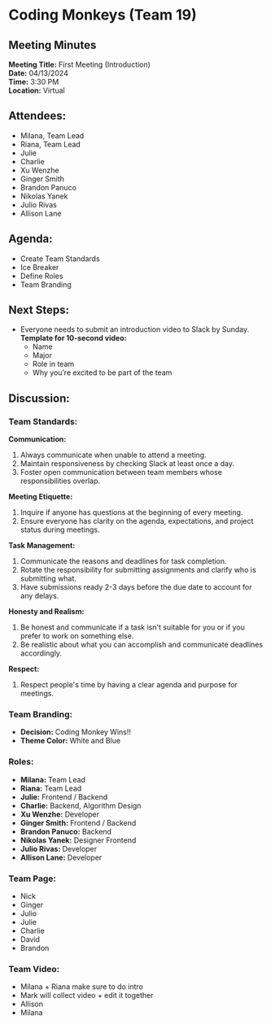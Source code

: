 # Coding Monkeys (Team 19)

## Meeting Minutes

**Meeting Title:** First Meeting (Introduction)  
**Date:** 04/13/2024  
**Time:** 3:30 PM  
**Location:** Virtual  

## Attendees:
- Milana, Team Lead
- Riana, Team Lead
- Julie
- Charlie 
- Xu Wenzhe 
- Ginger Smith 
- Brandon Panuco 
- Nikolas Yanek
- Julio Rivas
- Allison Lane

## Agenda:
- Create Team Standards
- Ice Breaker
- Define Roles
- Team Branding

## Next Steps:
- Everyone needs to submit an introduction video to Slack by Sunday.  
**Template for 10-second video:**
  - Name
  - Major
  - Role in team
  - Why you’re excited to be part of the team

## Discussion:

### Team Standards:

**Communication:**
1. Always communicate when unable to attend a meeting.
2. Maintain responsiveness by checking Slack at least once a day.
3. Foster open communication between team members whose responsibilities overlap.

**Meeting Etiquette:**
1. Inquire if anyone has questions at the beginning of every meeting.
2. Ensure everyone has clarity on the agenda, expectations, and project status during meetings.

**Task Management:**
1. Communicate the reasons and deadlines for task completion.
2. Rotate the responsibility for submitting assignments and clarify who is submitting what.
3. Have submissions ready 2-3 days before the due date to account for any delays.

**Honesty and Realism:**
1. Be honest and communicate if a task isn't suitable for you or if you prefer to work on something else.
2. Be realistic about what you can accomplish and communicate deadlines accordingly.

**Respect:**
1. Respect people's time by having a clear agenda and purpose for meetings.

### Team Branding:
- **Decision:** Coding Monkey Wins!!
- **Theme Color:** White and Blue

### Roles:
- **Milana:** Team Lead
- **Riana:** Team Lead
- **Julie:** Frontend / Backend
- **Charlie:** Backend, Algorithm Design
- **Xu Wenzhe:** Developer
- **Ginger Smith:** Frontend / Backend
- **Brandon Panuco:** Backend
- **Nikolas Yanek:** Designer Frontend
- **Julio Rivas:** Developer
- **Allison Lane:** Developer 

### Team Page:
- Nick
- Ginger
- Julio
- Julie
- Charlie
- David
- Brandon

### Team Video: 
- Milana + Riana make sure to do intro
- Mark will collect video + edit it together
- Allison 
- Milana

